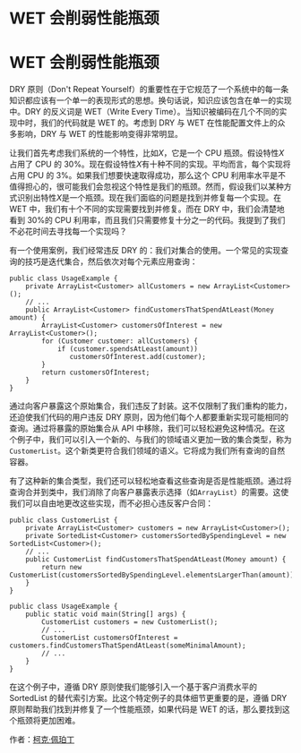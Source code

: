 # WET 会削弱性能瓶颈

# WET 会削弱性能瓶颈

DRY 原则（Don't Repeat Yourself）的重要性在于它规范了一个系统中的每一条知识都应该有一个单一的表现形式的思想。换句话说，知识应该包含在单一的实现中。DRY 的反义词是 WET（Write Every Time）。当知识被编码在几个不同的实现中时，我们的代码就是 WET 的。考虑到 DRY 与 WET 在性能配置文件上的众多影响，DRY 与 WET 的性能影响变得非常明显。

让我们首先考虑我们系统的一个特性，比如*X*，它是一个 CPU 瓶颈。假设特性*X*占用了 CPU 的 30%。现在假设特性*X*有十种不同的实现。平均而言，每个实现将占用 CPU 的 3%。如果我们想要快速取得成功，那么这个 CPU 利用率水平是不值得担心的，很可能我们会忽视这个特性是我们的瓶颈。然而，假设我们以某种方式识别出特性*X*是一个瓶颈。现在我们面临的问题是找到并修复每一个实现。在 WET 中，我们有十个不同的实现需要找到并修复。而在 DRY 中，我们会清楚地看到 30%的 CPU 利用率，而且我们只需要修复十分之一的代码。我提到了我们不必花时间去寻找每一个实现吗？

有一个使用案例，我们经常违反 DRY 的：我们对集合的使用。一个常见的实现查询的技巧是迭代集合，然后依次对每个元素应用查询：

```
public class UsageExample {
    private ArrayList<Customer> allCustomers = new ArrayList<Customer>();
    // ...
    public ArrayList<Customer> findCustomersThatSpendAtLeast(Money amount) {
        ArrayList<Customer> customersOfInterest = new ArrayList<Customer>();
        for (Customer customer: allCustomers) {
            if (customer.spendsAtLeast(amount))
               customersOfInterest.add(customer);
        }
        return customersOfInterest;
    }
} 
```

通过向客户暴露这个原始集合，我们违反了封装。这不仅限制了我们重构的能力，还迫使我们代码的用户违反 DRY 原则，因为他们每个人都要重新实现可能相同的查询。通过将暴露的原始集合从 API 中移除，我们可以轻松避免这种情况。在这个例子中，我们可以引入一个新的、与我们的领域语义更加一致的集合类型，称为`CustomerList`。这个新类更符合我们领域的语义。它将成为我们所有查询的自然容器。

有了这种新的集合类型，我们还可以轻松地查看这些查询是否是性能瓶颈。通过将查询合并到类中，我们消除了向客户暴露表示选择（如`ArrayList`）的需要。这使我们可以自由地更改这些实现，而不必担心违反客户合同：

```
public class CustomerList {
    private ArrayList<Customer> customers = new ArrayList<Customer>();
    private SortedList<Customer> customersSortedBySpendingLevel = new SortedList<Customer>();
    // ...
    public CustomerList findCustomersThatSpendAtLeast(Money amount) {
        return new CustomerList(customersSortedBySpendingLevel.elementsLargerThan(amount));
    }
}

public class UsageExample {
    public static void main(String[] args) {
        CustomerList customers = new CustomerList();
        // ...
        CustomerList customersOfInterest = customers.findCustomersThatSpendAtLeast(someMinimalAmount);
        // ...
    }
} 
```

在这个例子中，遵循 DRY 原则使我们能够引入一个基于客户消费水平的 SortedList 的替代索引方案。比这个特定例子的具体细节更重要的是，遵循 DRY 原则帮助我们找到并修复了一个性能瓶颈，如果代码是 WET 的话，那么要找到这个瓶颈将更加困难。

作者：[柯克·佩珀丁](http://programmer.97things.oreilly.com/wiki/index.php/Kirk_Pepperdine)
